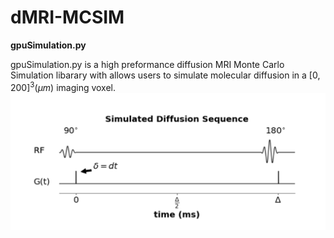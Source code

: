 # dMRI-MCSIM

__gpuSimulation.py__

gpuSimulation.py is a high preformance diffusion MRI Monte Carlo Simulation libarary with allows users to simulate molecular diffusion in a $[0, 200]^{3}  (\mu m)$ imaging voxel. 
![My Image](figures_for_mcsim/diff_sequence.png)
